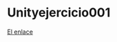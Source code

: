 # Unityejercicio001
[El enlace](https://github.com/devilghost666/Unityejercicio001/blob/master/grupo.md)
